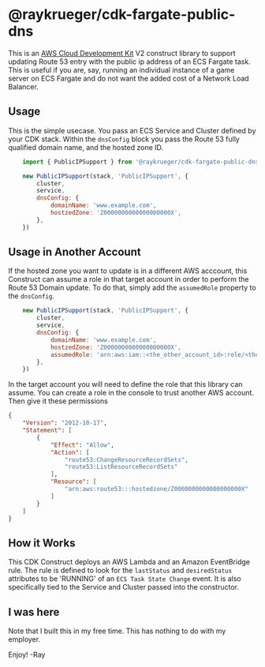 # @raykrueger/cdk-fargate-public-dns

This is an [AWS Cloud Development Kit](https://aws.amazon.com/cdk/) V2 construct
library to support updating Route 53 entry with the public ip address of an ECS
Fargate task. This is useful if you are, say, running an individual instance of
a game server on ECS Fargate and do not want the added cost of a Network Load
Balancer.

## Usage

This is the simple usecase. You pass an ECS Service and Cluster defined by your
CDK stack. Within the `dnsConfig` block you pass the Route 53 fully qualified
domain name, and the hosted zone ID.

```javascript
    import { PublicIPSupport } from '@raykrueger/cdk-fargate-public-dns';

    new PublicIPSupport(stack, 'PublicIPSupport', {
        cluster,
        service,
        dnsConfig: {
            domainName: 'www.example.com',
            hostzedZone: 'Z0000000000000000000X',
        },
    })
```

## Usage in Another Account

If the hosted zone you want to update is in a different AWS acccount, this
Construct can assume a role in that target account in order to perform the Route
53 Domain update. To do that, simply add the `assumedRole` property to the `dnsConfig`.

```javascript
    new PublicIPSupport(stack, 'PublicIPSupport', {
        cluster,
        service,
        dnsConfig: {
            domainName: 'www.example.com',
            hostzedZone: 'Z0000000000000000000X',
            assumedRole: 'arn:aws:iam::<the_other_account_id>:role/<the_role_name_to_assume>'
        },
    })
```

In the target account you will need to define the role that this library can assume. You can create a role in the console to trust another AWS account. Then give it these permissions

```json
{
    "Version": "2012-10-17",
    "Statement": [
        {
            "Effect": "Allow",
            "Action": [
                "route53:ChangeResourceRecordSets",
                "route53:ListResourceRecordSets"
            ],
            "Resource": [
                "arn:aws:route53:::hostedzone/Z0000000000000000000X"
            ]
        }
    ]
}
```

## How it Works

This CDK Construct deploys an AWS Lambda and an Amazon EventBridge rule. The
rule is defined to look for the `lastStatus` and `desiredStatus` attributes to
be 'RUNNING' of an `ECS Task State Change` event. It is also specifically tied
to the Service and Cluster passed into the constructor.

## I was here

Note that I built this in my free time. This has nothing to do with my employer.

Enjoy! -Ray